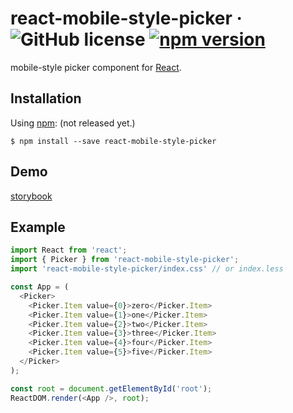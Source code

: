 # react-mobile-style-picker &middot; ![GitHub license](https://img.shields.io/badge/license-MIT-blue.svg) [![npm version](https://img.shields.io/npm/v/react-mobile-style-picker.svg?style=flat)](https://www.npmjs.com/package/react-mobile-style-picker)

mobile-style picker component for [React](https://reactjs.org/).

## Installation

Using [npm](https://www.npmjs.com/): (not released yet.)

    $ npm install --save react-mobile-style-picker
    
## Demo

[storybook](https://vipcxj.github.io/react-mobile-style-picker/)

## Example
    
```javascript
import React from 'react';
import { Picker } from 'react-mobile-style-picker';
import 'react-mobile-style-picker/index.css' // or index.less

const App = (
  <Picker>
    <Picker.Item value={0}>zero</Picker.Item>
    <Picker.Item value={1}>one</Picker.Item>
    <Picker.Item value={2}>two</Picker.Item>
    <Picker.Item value={3}>three</Picker.Item>
    <Picker.Item value={4}>four</Picker.Item>
    <Picker.Item value={5}>five</Picker.Item>
  </Picker>
);

const root = document.getElementById('root');
ReactDOM.render(<App />, root);

```
